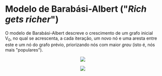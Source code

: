 # Modelo de Barabási-Albert ("*Rich gets richer*")

O modelo de Barabási-Albert descreve o crescimento de um grafo inicial V<sub>0</sub>, no qual se acrescenta, a cada iteração, um novo nó e uma aresta entre este e um nó do grafo prévio, priorizando nós com maior *grau* (isto é, nós mais "populares"). 

<p align = "center">
	<img src = "ba1.gif">
</p>

<p align = "center">
	<img src = "bar1.gif">
</p>
